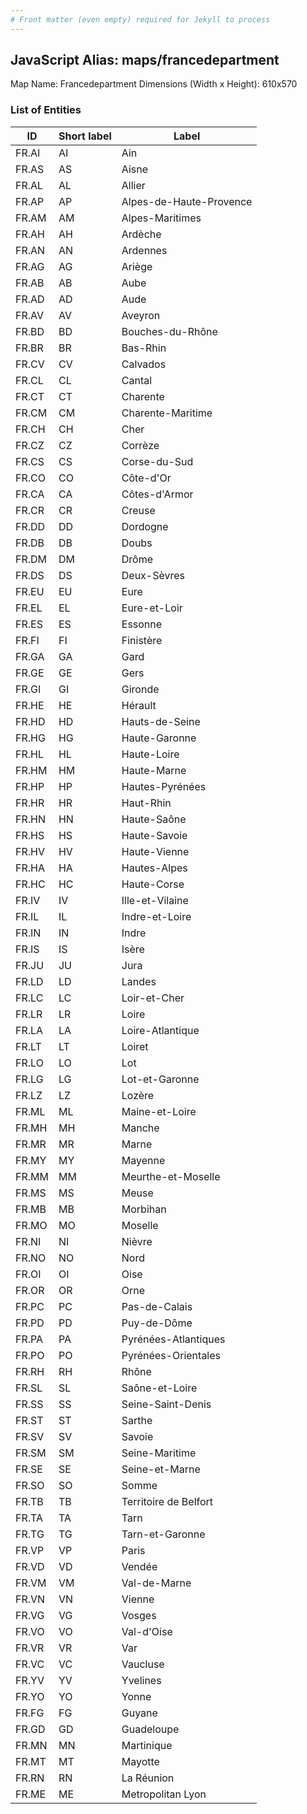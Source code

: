 ```yaml
---
# Front matter (even empty) required for Jekyll to process
---
```


## JavaScript Alias: maps/francedepartment

Map Name: Francedepartment
Dimensions (Width x Height): 610x570





### List of Entities

ID | Short label | Label
---|---|---|
FR.AI|AI|Ain
FR.AS|AS|Aisne
FR.AL|AL|Allier
FR.AP|AP|Alpes-de-Haute-Provence
FR.AM|AM|Alpes-Maritimes
FR.AH|AH|Ardèche
FR.AN|AN|Ardennes
FR.AG|AG|Ariège
FR.AB|AB|Aube
FR.AD|AD|Aude
FR.AV|AV|Aveyron
FR.BD|BD|Bouches-du-Rhône
FR.BR|BR|Bas-Rhin
FR.CV|CV|Calvados
FR.CL|CL|Cantal
FR.CT|CT|Charente
FR.CM|CM|Charente-Maritime
FR.CH|CH|Cher
FR.CZ|CZ|Corrèze
FR.CS|CS|Corse-du-Sud
FR.CO|CO|Côte-d'Or
FR.CA|CA|Côtes-d'Armor
FR.CR|CR|Creuse
FR.DD|DD|Dordogne
FR.DB|DB|Doubs
FR.DM|DM|Drôme
FR.DS|DS|Deux-Sèvres
FR.EU|EU|Eure
FR.EL|EL|Eure-et-Loir
FR.ES|ES|Essonne
FR.FI|FI|Finistère
FR.GA|GA|Gard
FR.GE|GE|Gers
FR.GI|GI|Gironde
FR.HE|HE|Hérault
FR.HD|HD|Hauts-de-Seine
FR.HG|HG|Haute-Garonne
FR.HL|HL|Haute-Loire
FR.HM|HM|Haute-Marne 
FR.HP|HP|Hautes-Pyrénées
FR.HR|HR|Haut-Rhin
FR.HN|HN|Haute-Saône
FR.HS|HS|Haute-Savoie
FR.HV|HV|Haute-Vienne
FR.HA|HA|Hautes-Alpes
FR.HC|HC|Haute-Corse
FR.IV|IV|Ille-et-Vilaine
FR.IL|IL|Indre-et-Loire
FR.IN|IN|Indre 
FR.IS|IS|Isère
FR.JU|JU|Jura
FR.LD|LD|Landes
FR.LC|LC|Loir-et-Cher
FR.LR|LR|Loire
FR.LA|LA|Loire-Atlantique
FR.LT|LT|Loiret
FR.LO|LO|Lot
FR.LG|LG|Lot-et-Garonne
FR.LZ|LZ|Lozère
FR.ML|ML|Maine-et-Loire
FR.MH|MH|Manche
FR.MR|MR|Marne
FR.MY|MY|Mayenne
FR.MM|MM|Meurthe-et-Moselle
FR.MS|MS|Meuse
FR.MB|MB|Morbihan
FR.MO|MO|Moselle
FR.NI|NI|Nièvre
FR.NO|NO|Nord
FR.OI|OI|Oise
FR.OR|OR|Orne
FR.PC|PC|Pas-de-Calais
FR.PD|PD|Puy-de-Dôme
FR.PA|PA|Pyrénées-Atlantiques
FR.PO|PO|Pyrénées-Orientales
FR.RH|RH|Rhône
FR.SL|SL|Saône-et-Loire
FR.SS|SS|Seine-Saint-Denis
FR.ST|ST|Sarthe
FR.SV|SV|Savoie
FR.SM|SM|Seine-Maritime
FR.SE|SE|Seine-et-Marne
FR.SO|SO|Somme
FR.TB|TB|Territoire de Belfort
FR.TA|TA|Tarn
FR.TG|TG|Tarn-et-Garonne
FR.VP|VP|Paris
FR.VD|VD|Vendée
FR.VM|VM|Val-de-Marne
FR.VN|VN|Vienne
FR.VG|VG|Vosges
FR.VO|VO|Val-d'Oise
FR.VR|VR|Var
FR.VC|VC|Vaucluse
FR.YV|YV|Yvelines
FR.YO|YO|Yonne
FR.FG|FG|Guyane
FR.GD|GD|Guadeloupe
FR.MN|MN|Martinique
FR.MT|MT|Mayotte
FR.RN|RN|La Réunion
FR.ME|ME|Metropolitan Lyon